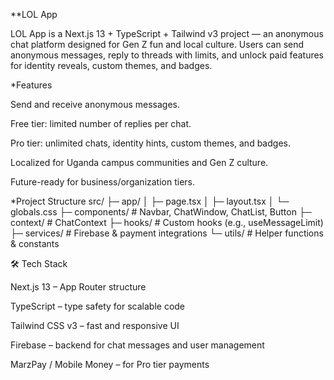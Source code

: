 **LOL App

LOL App is a Next.js 13 + TypeScript + Tailwind v3 project — an anonymous chat platform designed for Gen Z fun and local culture. Users can send anonymous messages, reply to threads with limits, and unlock paid features for identity reveals, custom themes, and badges.

*Features

Send and receive anonymous messages.

Free tier: limited number of replies per chat.

Pro tier: unlimited chats, identity hints, custom themes, and badges.

Localized for Uganda campus communities and Gen Z culture.

Future-ready for business/organization tiers.

*Project Structure
src/
 ├─ app/
 │   ├─ page.tsx
 │   ├─ layout.tsx
 │   └─ globals.css
 ├─ components/   # Navbar, ChatWindow, ChatList, Button
 ├─ context/      # ChatContext
 ├─ hooks/        # Custom hooks (e.g., useMessageLimit)
 ├─ services/     # Firebase & payment integrations
 └─ utils/        # Helper functions & constants

🛠 Tech Stack

Next.js 13 – App Router structure

TypeScript – type safety for scalable code

Tailwind CSS v3 – fast and responsive UI

Firebase – backend for chat messages and user management

MarzPay / Mobile Money – for Pro tier payments
